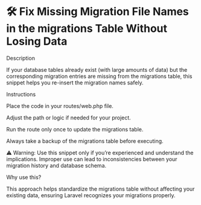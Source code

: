 # 🛠 Fix Missing Migration File Names in the migrations Table Without Losing Data

Description

If your database tables already exist (with large amounts of data) but the corresponding migration entries are missing from the migrations table, this snippet helps you re-insert the migration names safely.

Instructions

Place the code in your routes/web.php file.

Adjust the path or logic if needed for your project.

Run the route only once to update the migrations table.

Always take a backup of the migrations table before executing.

⚠️ Warning:
Use this snippet only if you’re experienced and understand the implications. Improper use can lead to inconsistencies between your migration history and database schema.

Why use this?

This approach helps standardize the migrations table without affecting your existing data, ensuring Laravel recognizes your migrations properly.
